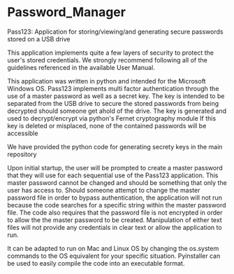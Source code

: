 # Password_Manager
Pass123: Application for storing/viewing/and generating secure passwords stored on a USB drive

This application implements quite a few layers of security to protect the user's stored credentials.
We strongly recommend following all of the guidelines referenced in the available User Manual.

This application was written in python and intended for the Microsoft Windows OS.
Pass123 implements multi factor authentication through the use of a master password as well as a secret key.
The key is intended to be separated from the USB drive to secure the stored passwords from being decrypted should someone get ahold of the drive.
The key is generated and used to decrypt/encrypt via python's Fernet cryptography module
If this key is deleted or misplaced, none of the contained passwords will be accessible

We have provided the python code for generating secrety keys in the main repository

Upon initial startup, the user will be prompted to create a master password that they will use for each sequential use of the Pass123 application.
This master password cannot be changed and should be something that only the user has access to. 
Should someone attempt to change the master password file in order to bypass authentication, the application will not run because the code searches for a specific string within the master password file. The code also requires that the password file is not encrypted in order to allow the the master password to be created. Manipulation of either text files will not provide any credentials in clear text or allow the application to run.

It can be adapted to run on Mac and Linux OS by changing the os.system commands to the OS equivalent for your specific situation.
Pyinstaller can be used to easily compile the code into an executable format.



